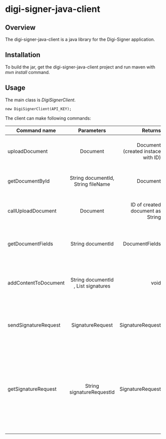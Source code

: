 # digi-signer-java-client

## Overview

The digi-signer-java-client is a java library for the Digi-Signer application.

## Installation

To build the jar, get the digi-signer-java-client project and run maven with *mvn* *install* command.

## Usage

The main class is *DigiSignerClient*.

```
new DigiSignerClient(API_KEY);
```

The client can make following commands:

| Command name  | Parameters           | Returns|Description  |
| ------------- |:-------------:| -----:| -----:|
| uploadDocument      | Document | Document (created instace with ID) | Uploads document to the Digi-Signer application |
| getDocumentById      | String documentId, String fileName      |   Document | Gets document with content |
| callUploadDocument | Document      |    ID of created document as String | Upload document and returns ID of document |
| getDocumentFields | String documentId      |   DocumentFields |  Returns document fields for a document if any exist |
| addContentToDocument | String documentId  , List<Signature> signatures    |  void | Adds content to the document after given document ID. |
| sendSignatureRequest | SignatureRequest      |   SignatureRequest | Sends the signature request to the Digi-Signer application. |
| getSignatureRequest | String signatureRequestId      |   SignatureRequest |  Gets signature request to check information about signature such as signature is completed and IDs of signature request and documents. |
